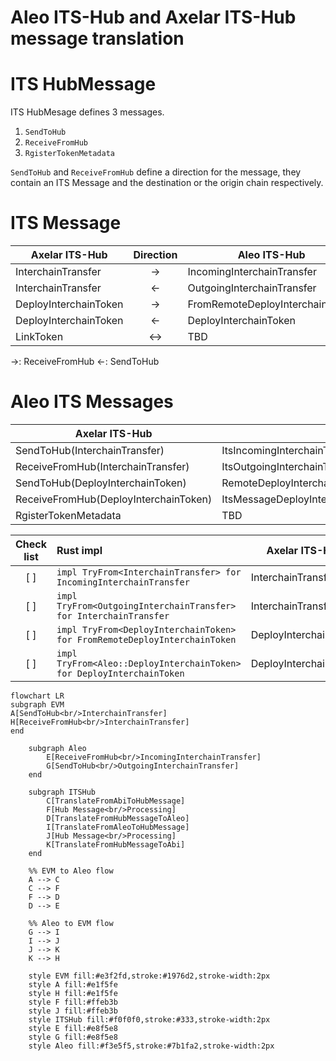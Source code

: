 # Aleo ITS-Hub and Axelar ITS-Hub message translation

# ITS HubMessage

ITS HubMesage defines 3 messages.

1. `SendToHub`
1. `ReceiveFromHub`
1. `RgisterTokenMetadata`

`SendToHub` and `ReceiveFromHub` define a direction for the message, they contain an ITS Message and the destination or the origin chain respectively.

# ITS Message

| Axelar ITS-Hub        | Direction | Aleo ITS-Hub                    |
| --------------------- | :-------: | ------------------------------- |
| InterchainTransfer    |    ->     | IncomingInterchainTransfer      |
| InterchainTransfer    |    <-     | OutgoingInterchainTransfer      |
| DeployInterchainToken |    ->     | FromRemoteDeployInterchainToken |
| DeployInterchainToken |    <-     | DeployInterchainToken           |
| LinkToken             |    <->    | TBD                             |

->: ReceiveFromHub
<-: SendToHub

# Aleo ITS Messages

| Axelar ITS-Hub                        | Aleo ITS-Hub                                                     |
| ------------------------------------- | ---------------------------------------------------------------- |
| SendToHub(InterchainTransfer)         | ItsIncomingInterchainTransfer                                    |
| ReceiveFromHub(InterchainTransfer)    | ItsOutgoingInterchainTransfer                                    |
| SendToHub(DeployInterchainToken)      | RemoteDeployInterchainToken(DeployInterchainToken)               |
| ReceiveFromHub(DeployInterchainToken) | ItsMessageDeployInterchainToken(FromRemoteDeployInterchainToken) |
| RgisterTokenMetadata                  | TBD                                                              |

| Check list | Rust impl                                                                 | Axelar ITS-Hub        | Direction | Aleo ITS-Hub                    |
| :--------: | :------------------------------------------------------------------------ | --------------------- | :-------: | ------------------------------- |
|    [ ]     | `impl TryFrom<InterchainTransfer> for IncomingInterchainTransfer`         | InterchainTransfer    |    ->     | IncomingInterchainTransfer      |
|    [ ]     | `impl TryFrom<OutgoingInterchainTransfer> for InterchainTransfer`         | InterchainTransfer    |    <-     | OutgoingInterchainTransfer      |
|    [ ]     | `impl TryFrom<DeployInterchainToken> for FromRemoteDeployInterchainToken` | DeployInterchainToken |    ->     | FromRemoteDeployInterchainToken |
|    [ ]     | `impl TryFrom<Aleo::DeployInterchainToken> for DeployInterchainToken`     | DeployInterchainToken |    <-     | DeployInterchainToken           |

```mermaid
flowchart LR
subgraph EVM
A[SendToHub<br/>InterchainTransfer]
H[ReceiveFromHub<br/>InterchainTransfer]
end

    subgraph Aleo
        E[ReceiveFromHub<br/>IncomingInterchainTransfer]
        G[SendToHub<br/>OutgoingInterchainTransfer]
    end

    subgraph ITSHub
        C[TranslateFromAbiToHubMessage]
        F[Hub Message<br/>Processing]
        D[TranslateFromHubMessageToAleo]
        I[TranslateFromAleoToHubMessage]
        J[Hub Message<br/>Processing]
        K[TranslateFromHubMessageToAbi]
    end

    %% EVM to Aleo flow
    A --> C
    C --> F
    F --> D
    D --> E

    %% Aleo to EVM flow
    G --> I
    I --> J
    J --> K
    K --> H

    style EVM fill:#e3f2fd,stroke:#1976d2,stroke-width:2px
    style A fill:#e1f5fe
    style H fill:#e1f5fe
    style F fill:#ffeb3b
    style J fill:#ffeb3b
    style ITSHub fill:#f0f0f0,stroke:#333,stroke-width:2px
    style E fill:#e8f5e8
    style G fill:#e8f5e8
    style Aleo fill:#f3e5f5,stroke:#7b1fa2,stroke-width:2px
```
